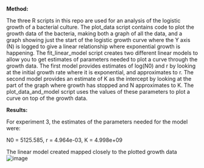 **Method:**

The three R scripts in this repo are used for an analysis of the logistic growth of a bacterial culture. The plot_data script contains code to plot the growth data of the bacteria, making both a graph of all the data, and a graph showing just the start of the logistic growth curve where the Y axis (N) is logged to give a linear relationship where exponential growth is happening. The fit_linear_model script creates two different linear models to allow you to get estimates of parameters needed to plot a curve through the growth data. The first model provides estimates of log(N0) and r by looking at the initial growth rate where it is exponential, and approximates to r. The second model provides an estimate of K as the intercept by looking at the part of the graph where growth has stopped and N approximates to K. The plot_data_and_model script uses the values of these parameters to plot a curve on top of the growth data.


**Results:**

For experiment 3, the estimates of the parameters needed for the model were:

N0 = 5125.585, r = 4.964e-03, K = 4.998e+09

The linear model created mapped closely to the plotted growth data
![image](https://github.com/MatNoble1/logistic_growth/assets/147311707/9ebf9a71-913e-4cae-983e-eb07f582500a)
